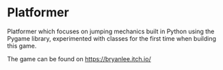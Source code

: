 # Platformer

Platformer which focuses on jumping mechanics built in Python using the Pygame library, experimented with classes for the first time when building this game.

The game can be found on https://bryanlee.itch.io/

